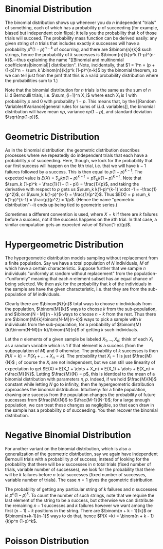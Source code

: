 # Binomial Distribution
The binomial distribution shows up whenever you do $n$ independent "trials" of something, each of which has a probability $p$ of succeeding (for example, biased but independent coin flips); it tells you the probability that $k$ of those trials will succeed. The probability mass function can be derived easily: any given string of $n$ trials that includes exactly $k$ successes will have a probability $p^k (1-p)^{n-k}$ of occurring, and there are $\binom{n}{k}$ such strings, hence the probability of $k$ successes is $\binom{n}{k}p^k (1-p)^{n-k}$.--thus explaining the name "[[Binomial and multinomial coefficients|binomial]] distribution". (Note, incidentally, that $1 = 1^n = (p + (1-p))^n = \sum_k \binom{n}{k}p^k (1-p)^{n-k}$ by the binomial theorem, so we can tell just from the pmf that this is a valid probability distribution where the probabilities sum to $1$.)

Note that the binomial distribution for $n$ trials is the same as the sum of $n$ i.i.d Bernoulli trials, i.e. $\sum_{i=1}^n X_i$ where each $X_i$ is $1$ with probability $p$ and 0 with probability $1-p$. This means that, by the [[Random Variables#Variance|general rules for sums of i.i.d. variables]], the binomial distribution will have mean $np$, variance $np(1-p)$, and standard deviation $\sqrt{np(1-p)}$. 

# Geometric Distribution
As in the binomial distribution, the geometric distribution describes processes where we repeatedly do independent trials that each have a probability $p$ of succeeding. Here, though, we look for the probability that our first success will happen on the $k$th trial, i.e. that we will have $k-1$ failures followed by a success. This is then equal to $p(1-p)^{k-1}$. The expected value is $E(X) = \sum_k kp(1-p)^{k-1} = p\sum_k k(1-p)^{k-1}$. Note that $\sum_k (1-p)^k = \frac{1}{1 - (1 - p)} = \frac{1}{p}$, and taking the derivative with respect to $p$ gets us $\sum_k k(1-p)^{k-1} \cdot -1 =  -\frac{1}{p^2}$, or $\sum_k k(1-p)^{k-1} = \frac{1}{p^2}$. Thus $E(X) = p \sum_k k(1-p)^{k-1} = \frac{p}{p^2} = 1/p$. (Hence the name "geometric distribution"--it ends up being tied to geometric series.)

Sometimes a different convention is used, where $X = k$ if there are $k$ failures before a success, not if the success happens on the $k$th trial. In that case, a similar computation gets an expected value of $\frac{1-p}{p}$. 
# Hypergeometric Distribution
The hypergeometric distribution models sampling without replacement from a finite population. Say we have a total population of $N$ individuals, $M$ of which have a certain characteristic. Suppose further that we sample $n$ individuals "uniformly at random without replacement" from the population--"uniformly" meaning that each $n$-element subset has an equal chance of being selected. We then ask for the probability that $k$ of the individuals in the sample are have the given characteristic, i.e. that they are from the sub-population of $M$ individuals. 

Clearly there are $\binom{N}{n}$ total ways to choose $n$ individuals from the population, $\binom{M}{k}$ ways to choose $k$ from the sub-population, and $\binom{N - M}{n - k}$ ways to choose $n - k$ from the rest. Thus there are $\binom{M}{k}\binom{N-M}{n-k}$ ways to pick a sample with $k$ individuals from the sub-population, for a probability of $\binom{M}{k}\binom{N-M}{n-k}/\binom{N}{n}$ of getting $k$ such individuals. 

Let the $n$ elements of a given sample be labeled $X_1, \dots, X_n$; think of each $X_i$ as a random variable which is $1$ if that element is a success (from the subpopulation of $M$) and $0$ otherwise. The probability of $k$ successes is then $P(X=k) = P(X_1 + \dots + X_n = k)$. The probability that $X_i = 1$ is just $\frac{M}{N}$ ; of course the $X_i$ are not independent, but we can still use linearity of expectation to get $E(X) = E(X_1 + \dots + X_n) = E(X_1) + \dots + E(X_n) = n\frac{M}{N}$. Letting $\frac{M}{N} = p$, this is identical to the mean of a binomial distribution with parameters $n, p$. Indeed, if we hold $\frac{M}{N}$ constant while letting $N$ go to infinity, then the hypergeometric distribution approaches the binomial distribution. Intuitively: for a finite population, drawing one success from the population changes the probability of future successes from $\frac{M}{N}$ to $\frac{M-1}{N-1}$; for a large enough population, we can treat these changes as negligible, so that each draw in the sample has a probability $p$ of succeeding. You then recover the binomial distribution. 

# Negative Binomial Distribution
For another variant on the binomial distribution, which is also a generalization of the geometric distribution, say we again have independent Bernoulli trials with a probability $p$ of success; instead of looking for the probability that there will be $k$ successes in $n$ total trials (fixed number of trials, variable number of successes), we look for the probability that there will be $k$ failures before $n$ total successes (fixed number of successes, variable number of trials). The case $n = 1$ gives the geometric distribution.

The probability of getting any particular string of $k$ failures and $n$ successes is $p^n (1-p)^k$. To count the number of such strings, note that we require the last element of the string to be a success, but otherwise we can distribute the remaining $n-1$ successes and $k$ failures however we want among the first $(n-1) + k$ positions in the string. There are $\binom{n + k - 1}{k}$ or $\binom{n+k-1}{n-1}$ ways to do that, hence $P(X =k) = \binom{n + k - 1}{k}p^n (1-p)^k$. 

# Poisson Distribution
